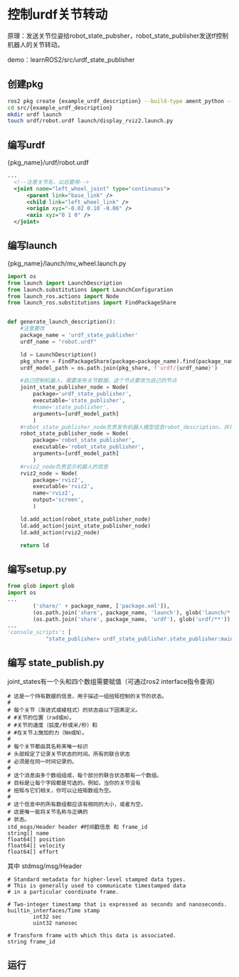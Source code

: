 # 控制urdf关节转动

原理：发送关节位姿给robot_state_pubsher，robot_state_publisher发送tf控制机器人的关节转动。

demo：learnROS2/src/urdf_state_publisher

## 创建pkg

```bash
ros2 pkg create {example_urdf_description} --build-type ament_python --destination-directory src --dependencies rclpy
cd src/{example_urdf_description}
mkdir urdf launch
touch urdf/robot.urdf launch/display_rviz2.launch.py
```

## 编写urdf

{pkg_name}/urdf/robot.urdf
```xml  
...
  <!--注意关节名，以后要用-->
  <joint name="left_wheel_joint" type="continuous">
      <parent link="base_link" />
      <child link="left_wheel_link" />
      <origin xyz="-0.02 0.10 -0.06" />
      <axis xyz="0 1 0" />
  </joint>

```

## 编写launch

{pkg_name}/launch/mv_wheel.launch.py

```python
import os
from launch import LaunchDescription
from launch.substitutions import LaunchConfiguration
from launch_ros.actions import Node
from launch_ros.substitutions import FindPackageShare


def generate_launch_description():
    #注意要改
    package_name = 'urdf_state_publisher'
    urdf_name = "robot.urdf"

    ld = LaunchDescription()
    pkg_share = FindPackageShare(package=package_name).find(package_name) 
    urdf_model_path = os.path.join(pkg_share, f'urdf/{urdf_name}')

    #自己控制机器人，需要发布关节数据，这个节点要改为自己的节点
    joint_state_publisher_node = Node(
        package='urdf_state_publisher',
        executable='state_publisher',
        #name='state_publisher',
        arguments=[urdf_model_path]
        )
    #robot_state_publisher_node负责发布机器人模型信息robot_description，并将joint_states数据转换tf信息发布
    robot_state_publisher_node = Node(
        package='robot_state_publisher',
        executable='robot_state_publisher',
        arguments=[urdf_model_path]
        )
    #rviz2_node负责显示机器人的信息
    rviz2_node = Node(
        package='rviz2',
        executable='rviz2',
        name='rviz2',
        output='screen',
        )

    ld.add_action(robot_state_publisher_node)
    ld.add_action(joint_state_publisher_node)
    ld.add_action(rviz2_node)

    return ld

```

## 编写setup.py
```python
from glob import glob
import os
...
        ('share/' + package_name, ['package.xml']),
        (os.path.join('share', package_name, 'launch'), glob('launch/*.launch.py')),
        (os.path.join('share', package_name, 'urdf'), glob('urdf/**')),
...
'console_scripts': [
            "state_publisher= urdf_state_publisher.state_publisher:main"
```

## 编写 state_publish.py

joint_states有一个头和四个数组需要赋值（可通过ros2 interface指令查询）

    # 这是一个持有数据的信息，用于描述一组扭矩控制的关节的状态。
    #
    # 每个关节（渐进式或棱柱式）的状态由以下因素定义。
    # #关节的位置（rad或m）。
    # #关节的速度（弧度/秒或米/秒）和
    # #在关节上施加的力（Nm或N）。
    #
    # 每个关节都由其名称来唯一标识
    # 头部规定了记录关节状态的时间。所有的联合状态
    # 必须是在同一时间记录的。
    #
    # 这个消息由多个数组组成，每个部分的联合状态都有一个数组。
    # 目标是让每个字段都是可选的。例如，当你的关节没有
    # 扭矩与它们相关，你可以让扭矩数组为空。
    #
    # 这个信息中的所有数组都应该有相同的大小，或者为空。
    # 这是唯一能将关节名称与正确的
    # 状态。
    std_msgs/Header header #时间戳信息 和 frame_id
    string[] name
    float64[] position
    float64[] velocity
    float64[] effort

其中 stdmsg/msg/Header

    # Standard metadata for higher-level stamped data types.
    # This is generally used to communicate timestamped data
    # in a particular coordinate frame.

    # Two-integer timestamp that is expressed as seconds and nanoseconds.
    builtin_interfaces/Time stamp
            int32 sec
            uint32 nanosec

    # Transform frame with which this data is associated.
    string frame_id

## 运行